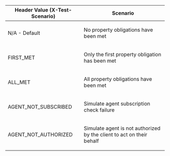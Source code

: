 <table>
    <thead>
        <tr>
            <th>Header Value (X-Test-Scenario)</th>
            <th>Scenario</th>
        </tr>
    </thead>
    <tbody>
        <tr>
            <td><p>N/A - Default</p></td>
            <td><p>No property obligations have been met</p></td>
        </tr>
        <tr>
            <td><p>FIRST_MET</p></td>
            <td><p>Only the first property obligation has been met</p></td>
        </tr>
        <tr>
            <td><p>ALL_MET</p></td>
            <td><p>All property obligations have been met</p></td>
        </tr>
        <tr>
            <td><p>AGENT_NOT_SUBSCRIBED</p></td>
            <td><p>Simulate agent subscription check failure</p></td>
        </tr>
        <tr>
            <td><p>AGENT_NOT_AUTHORIZED</p></td>
            <td><p>Simulate agent is not authorized by the client to act on their behalf</p></td>
        </tr>
    </tbody>
</table>